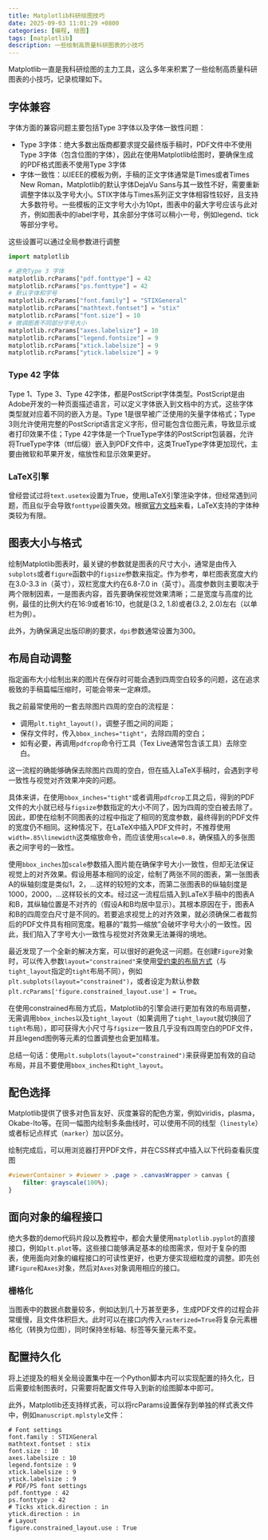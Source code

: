 ```yaml
---
title: Matplotlib科研绘图技巧
date: 2025-09-03 11:01:29 +0800
categories: [编程, 绘图]
tags: [matplotlib]
description: 一些绘制高质量科研图表的小技巧
---
```


Matplotlib一直是我科研绘图的主力工具，这么多年来积累了一些绘制高质量科研图表的小技巧，记录梳理如下。

## 字体兼容

字体方面的兼容问题主要包括Type 3字体以及字体一致性问题：
- Type 3字体：绝大多数出版商都要求提交最终版手稿时，PDF文件中不使用Type 3字体（包含位图的字体），因此在使用Matplotlib绘图时，要确保生成的PDF格式图表不使用Type 3字体
- 字体一致性：以IEEE的模板为例，手稿的正文字体通常是Times或者Times New Roman，Matplotlib的默认字体DejaVu Sans与其一致性不好，需要重新调整字体以及字号大小。STIX字体与Times系列正文字体相容性较好，且支持大多数符号。一些模板的正文字号大小为10pt，图表中的最大字号应该与此对齐，例如图表中的label字号，其余部分字体可以稍小一号，例如legend、tick等部分字号。

这些设置可以通过全局参数进行调整

```python
import matplotlib

# 避免Type 3 字体
matplotlib.rcParams["pdf.fonttype"] = 42
matplotlib.rcParams["ps.fonttype"] = 42
# 默认字体和字号
matplotlib.rcParams["font.family"] = "STIXGeneral"
matplotlib.rcParams["mathtext.fontset"] = "stix"
matplotlib.rcParams["font.size"] = 10
# 微调图表不同部分字号大小
matplotlib.rcParams["axes.labelsize"] = 10
matplotlib.rcParams["legend.fontsize"] = 9
matplotlib.rcParams["xtick.labelsize"] = 9
matplotlib.rcParams["ytick.labelsize"] = 9
```

### Type 42 字体

Type 1、Type 3、Type 42字体，都是PostScript字体类型。PostScript是由Adobe开发的一种页面描述语言，可以定义字体嵌入到文档中的方式，这些字体类型就对应着不同的嵌入方是。Type 1是很早被广泛使用的矢量字体格式；Type 3则允许使用完整的PostScript语言定义字形，但可能包含位图元素，导致显示或者打印效果不佳；Type 42字体是一个TrueType字体的PostScript包装器，允许将TrueType字体（ttf后缀）嵌入到PDF文件中，这类TrueType字体更加现代，主要由微软和苹果开发，缩放性和显示效果更好。

### LaTeX引擎

曾经尝试过将`text.usetex`设置为True，使用LaTeX引擎渲染字体，但经常遇到问题，而且似乎会导致`fonttype`设置失效。根据[官方文档](https://matplotlib.org/stable/users/explain/text/usetex.html)来看，LaTeX支持的字体种类较为有限。

## 图表大小与格式

绘制Matplotlib图表时，最关键的参数就是图表的尺寸大小，通常是由传入`subplots`或者`figure`函数中的`figsize`参数来指定。作为参考，单栏图表宽度大约在3.0-3.3 in（英寸），双栏宽度大约在6.8-7.0 in（英寸）。高度参数则主要取决于两个限制因素，一是图表内容，首先要确保视觉效果清晰；二是宽度与高度的比例，最佳的比例大约在16:9或者16:10，也就是(3.2, 1.8)或者(3.2, 2.0)左右（以单栏为例）。

此外，为确保满足出版印刷的要求，`dpi`参数通常设置为300。

## 布局自动调整

指定画布大小绘制出来的图片在保存时可能会遇到四周空白较多的问题，这在追求极致的手稿篇幅压缩时，可能会带来一定麻烦。

我之前最常使用的一套去除图片四周的空白的流程是：
- 调用`plt.tight_layout()`，调整子图之间的间距；
- 保存文件时，传入`bbox_inches="tight"`，去除四周的空白；
- 如有必要，再调用`pdfcrop`命令行工具（Tex Live通常包含该工具）去除空白。

这一流程的确能够确保去除图片四周的空白，但在插入LaTeX手稿时，会遇到字号一致性与视觉对齐效果冲突的问题。

具体来讲，在使用`bbox_inches="tight"`或者调用`pdfcrop`工具之后，得到的PDF文件的大小就已经与`figsize`参数指定的大小不同了，因为四周的空白被去除了。因此，即使在绘制不同图表的过程中指定了相同的宽度参数，最终得到的PDF文件的宽度仍不相同。这种情况下，在LaTeX中插入PDF文件时，不推荐使用`width=.85\linewidth`这类缩放命令，而应该使用`scale=0.8`，确保插入的多张图表之间字号的一致性。

使用`bbox_inches`加`scale`参数插入图片能在确保字号大小一致性，但却无法保证视觉上的对齐效果。假设用基本相同的设定，绘制了两张不同的图表，第一张图表A的纵轴刻度是类似1，2，...这样的较短的文本，而第二张图表B的纵轴刻度是1000，2000，...这样较长的文本。经过这一流程后插入到LaTeX手稿中的图表A和B，其纵轴位置是不对齐的（假设A和B均居中显示）。其根本原因在于，图表A和B的四周空白尺寸是不同的。若要追求视觉上的对齐效果，就必须确保二者裁剪后的PDF文件具有相同宽度。粗暴的“裁剪—缩放”会破坏字号大小的一致性。因此，我们陷入了字号大小一致性与视觉对齐效果无法兼得的境地。

最近发现了一个全新的解决方案，可以很好的避免这一问题。在创建`Figure`对象时，可以传入参数`layout="constrained"`来使用[受约束的布局方式](https://matplotlib.org/stable/users/explain/axes/constrainedlayout_guide.html)（与`tight_layout`指定的`tight`布局不同），例如`plt.subplots(layout="constrained")`，或者设定为默认参数`plt.rcParams['figure.constrained_layout.use'] = True`。

在使用constrained布局方式后，Matplotlib的引擎会进行更加有效的布局调整，无需调用`bbox_inches`以及`tight_layout`（如果调用了`tight_layout`就切换回了`tight`布局），即可获得大小尺寸与`figsize`一致且几乎没有四周空白的PDF文件，并且legend图例等元素的位置调整也会更加精准。

总结一句话：使用`plt.subplots(layout="constrained")`来获得更加有效的自动布局，并且不要使用`bbox_inches`和`tight_layout`。

## 配色选择

Matplotlib提供了很多对色盲友好、灰度兼容的配色方案，例如viridis，plasma，Okabe-Ito等。在同一幅图内绘制多条曲线时，可以使用不同的线型（`linestyle`）或者标记点样式（`marker`）加以区分。

绘制完成后，可以用浏览器打开PDF文件，并在CSS样式中插入以下代码查看灰度图
```css
#viewerContainer > #viewer > .page > .canvasWrapper > canvas {
	filter: grayscale(100%);
}
```

## 面向对象的编程接口

绝大多数的demo代码片段以及教程中，都会大量使用`matplotlib.pyplot`的直接接口，例如`plt.plot`等。这些接口能够满足基本的绘图需求，但对于复杂的图表，使用面向对象的编程接口的可读性更好，也更方便实现细粒度的调整。即先创建`Figure`和`Axes`对象，然后对`Axes`对象调用相应的接口。

### 栅格化

当图表中的数据点数量较多，例如达到几十万甚至更多，生成PDF文件的过程会非常缓慢，且文件体积巨大。此时可以在接口内传入`rasterized=True`将复杂元素栅格化（转换为位图），同时保持坐标轴、标签等矢量元素不变。

## 配置持久化

将上述提及的相关全局设置集中在一个Python脚本内可以实现配置的持久化，日后需要绘制图表时，只需要将配置文件导入到新的绘图脚本中即可。

此外，Matplotlib还支持样式表，可以将rcParams设置保存到单独的样式表文件中，例如`manuscript.mplstyle`文件：

```
# Font settings
font.family : STIXGeneral
mathtext.fontset : stix
font.size : 10
axes.labelsize : 10
legend.fontsize : 9
xtick.labelsize : 9
ytick.labelsize : 9
# PDF/PS font settings
pdf.fonttype : 42
ps.fonttype : 42
# Ticks xtick.direction : in
ytick.direction : in
# Layout
figure.constrained_layout.use : True
```
